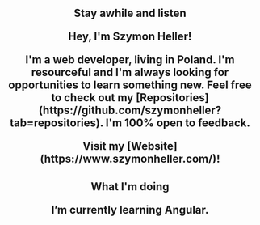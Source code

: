 <h2 align="center">  Stay awhile and listen </p>



<p align="center"> Hey, I'm Szymon Heller! </p>

<p align="center"> I'm a web developer, living in Poland. I'm resourceful and I'm always looking for opportunities to learn something new. Feel free to check out my [Repositories](https://github.com/szymonheller?tab=repositories). I'm 100% open to feedback. </p>


<p align="center"> Visit my [Website](https://www.szymonheller.com/)! </p>


<h2 align="center">  What I'm doing </p>

<p align="center"> I’m currently learning Angular. </p>

